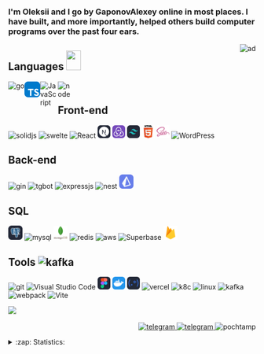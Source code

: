 
 <h3>
 I'm Oleksii and I go by GaponovAlexey online in most places. 
 I have built, and more importantly, helped others build computer programs over the past four ears. 
 </h3>
 
 
 <img alt="ad"  align="right" src="https://camo.githubusercontent.com/63371d36886ee658f5a97401f393e1ab1684b2fd3de674b8f5efc7d410b2a3d0/68747470733a2f2f6d656469612e67697068792e636f6d2f6d656469612f57556c706c634d704f43456d5447427442572f67697068792e676966" />


## Languages <img src="https://user-images.githubusercontent.com/72881348/206250286-b8ee1649-935a-44ca-a699-eb29aea1b0e8.gif" width="30" height="40"/>



<img align="left" alt="go" width="33px" src="https://user-images.githubusercontent.com/72881348/206045927-61a80df6-0e6a-4dc5-b823-f4f25578b75e.gif "/>
<img align="left" alt="ts" width="32px" src="https://raw.githubusercontent.com/tandpfun/skill-icons/b6394dd1217c572146066dae32e6c89715c20a0a/icons/TypeScript.svg" />
<img align="left" alt="JavaScript" width="36px" src="https://media3.giphy.com/media/ln7z2eWriiQAllfVcn/200w.webp" />
<img align="left" alt="node" width="32px" src="https://media3.giphy.com/media/kdFc8fubgS31b8DsVu/giphy.webp" />


<br/>

## Front-end 

<p align="left">
<img  alt="solidjs" width="26px" src="https://user-images.githubusercontent.com/72881348/195719852-98c9e0cd-2f74-4bd9-9d86-a217ba9cc61f.svg" />
<img  alt="swelte" width="20px" src="https://user-images.githubusercontent.com/72881348/195719430-39985374-3d14-4a9c-bf20-415fc1988b49.svg" />
<img  alt="React" width="26px" src="https://i.giphy.com/media/eNAsjO55tPbgaor7ma/200w.webp" />
<img  alt="NextJs" width="26px" src="https://raw.githubusercontent.com/tandpfun/skill-icons/b6394dd1217c572146066dae32e6c89715c20a0a/icons/NextJS-Dark.svg" />
<img  alt="Redux" width="26px" src="https://raw.githubusercontent.com/tandpfun/skill-icons/b6394dd1217c572146066dae32e6c89715c20a0a/icons/Redux.svg" />
<img  alt="tailwind" width="26px" src="https://raw.githubusercontent.com/tandpfun/skill-icons/b6394dd1217c572146066dae32e6c89715c20a0a/icons/TailwindCSS-Dark.svg" />
<img  alt="HTML5" width="26px" src="https://raw.githubusercontent.com/github/explore/80688e429a7d4ef2fca1e82350fe8e3517d3494d/topics/html/html.png" />
<img  alt="Sass" width="26px" src="https://raw.githubusercontent.com/github/explore/80688e429a7d4ef2fca1e82350fe8e3517d3494d/topics/sass/sass.png" />
<img  alt="WordPress" width="26px" src="https://github.com/hussainweb/hussainweb/blob/main/icons/wordpress.png" />
</p>

## Back-end

<p align="left">
<img  alt="gin" width="24px" src="https://user-images.githubusercontent.com/72881348/186007714-8e19607a-f219-47e5-ac0e-3471a2f6307a.png" />
<img  alt="tgbot" width="29px" src="https://user-images.githubusercontent.com/72881348/206044998-c4d98c9e-a80b-4247-861c-416e2aa9a8f6.jpg" />
<img  alt="expressjs" width="29px" src="https://user-images.githubusercontent.com/72881348/206050320-2d93ee89-1967-4ae4-bd34-57ab160526f1.png" />
<img  alt="nest" width="29px" src="https://user-images.githubusercontent.com/72881348/186008781-3c4fa5d8-6db4-426c-9930-57799f76875e.svg" />
<img  alt="prisma" width="29px" src="https://raw.githubusercontent.com/tandpfun/skill-icons/b6394dd1217c572146066dae32e6c89715c20a0a/icons/Prisma.svg" />

</p>

## SQL

<p align="left">
 <img  alt="postgres" width="29px" src="https://raw.githubusercontent.com/tandpfun/skill-icons/b6394dd1217c572146066dae32e6c89715c20a0a/icons/PostgreSQL-Dark.svg" />
 <img  alt="mysql" width="29px" src="https://github.com/hussainweb/hussainweb/blob/main/icons/mysql.png" />
 <img  alt="mongo" width="29px" src="https://raw.githubusercontent.com/devicons/devicon/master/icons/mongodb/mongodb-original-wordmark.svg" />
 <img  alt="redis" width="29px" src="https://user-images.githubusercontent.com/72881348/206048396-5b50d22e-3948-4410-bac5-eebb49eafe8b.png" />
 <img  alt="aws" width="30px" src="https://raw.githubusercontent.com/Thomas-George-T/Thomas-George-T/master/assets/aws.svg" />
 <img  alt="Superbase" width="29px" src="https://user-images.githubusercontent.com/72881348/206047160-9d3a727d-a666-4953-a382-a5f497c2901b.jpg" />
 <img  alt="Firebase" width="29px" src="https://raw.githubusercontent.com/github/explore/80688e429a7d4ef2fca1e82350fe8e3517d3494d/topics/firebase/firebase.png" />
 
</p>


## Tools <img  alt="kafka" width="26px" src="https://camo.githubusercontent.com/662490d98da872217819984322ada7eabdb0cf406f49e1efbfd6cdc27e164b3e/68747470733a2f2f656d6f6a69732e736c61636b6d6f6a69732e636f6d2f656d6f6a69732f696d616765732f313632313032343339342f33393039322f6361742d726f6c6c2e6769663f31363231303234333934" />

<p align="left" >
<img alt="git" width="26px" src="https://i.giphy.com/media/KzJkzjggfGN5Py6nkT/200.webp" />
<img  alt="Visual Studio Code" width="26px" src="https://i.giphy.com/media/IdyAQJVN2kVPNUrojM/200.webp" />
<img  alt="figma" width="26px" src="https://raw.githubusercontent.com/tandpfun/skill-icons/b6394dd1217c572146066dae32e6c89715c20a0a/icons/Figma-Dark.svg"/>
<img  alt="Docker" width="26px" src="https://raw.githubusercontent.com/tandpfun/skill-icons/b6394dd1217c572146066dae32e6c89715c20a0a/icons/Docker.svg" />
<img  alt="rejex" width="26px" src="https://raw.githubusercontent.com/tandpfun/skill-icons/b6394dd1217c572146066dae32e6c89715c20a0a/icons/Regex-Dark.svg" />
<img  alt="vercel" width="26px" src="https://user-images.githubusercontent.com/72881348/186010972-4d534ba7-53fb-45d9-888b-4b8d8869d262.png" />
<img   alt="k8c" width="26px" src="https://user-images.githubusercontent.com/72881348/186007419-7da504e6-43ab-4ee8-8ac5-a9b4030b0eca.gif"/>
<img  alt="linux" width="26px" src="https://raw.githubusercontent.com/Thomas-George-T/Thomas-George-T/master/assets/linux-tux.svg" />
<img  alt="kafka" width="26px" src="https://raw.githubusercontent.com/Thomas-George-T/Thomas-George-T/master/assets/kafka.svg" />
<img alt="webpack" width="26px" src="https://www.vectorlogo.zone/logos/js_webpack/js_webpack-icon.svg"  />
 <img alt="Vite" width="26px" src="https://user-images.githubusercontent.com/72881348/206057162-afde1e90-0c1c-47d6-97ff-a22f2f116514.png"  />
</p>

![](https://komarev.com/ghpvc/?username=GaponovAlexey) 

<p align="right" >
 <a href="https://www.linkedin.com/in/gaponovalexey/" >
 <img alt="telegram" width="32px" src="https://user-images.githubusercontent.com/72881348/206057960-640d818a-975a-48ae-9476-0e77a8696d28.png "  />
</a>
<a href="https://t.me/Alexey_Gaponov" >
 <img alt="telegram" width="52px" src="https://user-images.githubusercontent.com/72881348/206057427-a2682b87-c6c4-4a8f-b833-35733e0c7290.png "  />
</a>
 <img alt="pochtamp" width="26px" src="https://raw.githubusercontent.com/SP-XD/SP-XD/main/images/letterbox.gif"  />
</p>


<details>
  <summary>:zap: Statistics:</summary>
   <img align="left" alt="codeSTACKr's GitHub Stats" src="https://github-readme-stats.vercel.app/api/top-langs/?username=GaponovAlexey&theme=chartreuse-dark&langs_count=8&layout=compact" />
    </>
    <img align="left" alt="codeSTACKr's GitHub Stats" src="https://github-readme-stats.vercel.app/api?username=GaponovAlexey&theme=chartreuse-dark&show_icons=true" />
</details>
